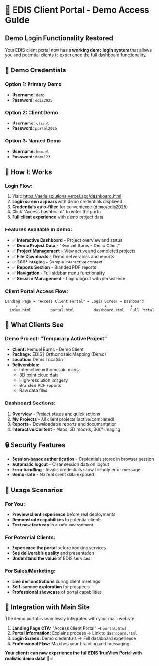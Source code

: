 # 🔐 EDIS Client Portal - Demo Access Guide

## Demo Login Functionality Restored

Your EDIS client portal now has a **working demo login system** that allows you and potential clients to experience the full dashboard functionality.

## 🎯 **Demo Credentials**

### **Option 1: Primary Demo**
- **Username:** `demo`
- **Password:** `edis2025`

### **Option 2: Client Demo**
- **Username:** `client` 
- **Password:** `portal2025`

### **Option 3: Named Demo**
- **Username:** `kemuel`
- **Password:** `demo123`

## 🚀 **How It Works**

### **Login Flow:**
1. Visit: https://aerialsolutions.vercel.app/dashboard.html
2. **Login screen appears** with demo credentials displayed
3. **Credentials auto-filled** for convenience (demo/edis2025)
4. Click "Access Dashboard" to enter the portal
5. **Full client experience** with demo project data

### **Features Available in Demo:**
- ✅ **Interactive Dashboard** - Project overview and status
- ✅ **Demo Project Data** - "Kemuel Burns - Demo Client"
- ✅ **Project Management** - View active and completed projects
- ✅ **File Downloads** - Demo deliverables and reports
- ✅ **360° Imaging** - Sample interactive content
- ✅ **Reports Section** - Branded PDF reports
- ✅ **Navigation** - Full sidebar menu functionality
- ✅ **Session Management** - Login/logout with persistence

### **Client Portal Access Flow:**
```
Landing Page → "Access Client Portal" → Login Screen → Dashboard
     ↓                    ↓                   ↓           ↓
  index.html         portal.html         dashboard.html   Full Portal
```

## 🎨 **What Clients See**

### **Demo Project: "Temporary Active Project"**
- **Client:** Kemuel Burns - Demo Client
- **Package:** EDIS | Orthomosaic Mapping (Demo)
- **Location:** Demo Location
- **Deliverables:**
  - Interactive orthomosaic maps
  - 3D point cloud data
  - High-resolution imagery
  - Branded PDF reports
  - Raw data files

### **Dashboard Sections:**
1. **Overview** - Project status and quick actions
2. **My Projects** - All client projects (active/completed)
3. **Reports** - Downloadable reports and documentation
4. **Interactive Content** - Maps, 3D models, 360° imaging

## 🔒 **Security Features**

- **Session-based authentication** - Credentials stored in browser session
- **Automatic logout** - Clear session data on logout
- **Error handling** - Invalid credentials show friendly error message
- **Demo-safe** - No real client data exposed

## 📱 **Usage Scenarios**

### **For You:**
- **Preview client experience** before real deployments
- **Demonstrate capabilities** to potential clients
- **Test new features** in a safe environment

### **For Potential Clients:**
- **Experience the portal** before booking services
- **See deliverable quality** and presentation
- **Understand the value** of EDIS services

### **For Sales/Marketing:**
- **Live demonstrations** during client meetings
- **Self-service exploration** for prospects
- **Professional showcase** of portal capabilities

## 🎯 **Integration with Main Site**

The demo portal is seamlessly integrated with your main website:

1. **Landing Page CTA:** "Access Client Portal" → `portal.html`
2. **Portal Information:** Explains process → Link to `dashboard.html` 
3. **Login Screen:** Demo credentials → Full dashboard experience
4. **Professional Flow:** Matches your branding and messaging

**Your clients can now experience the full EDIS TrueView Portal with realistic demo data!** 🚀📊